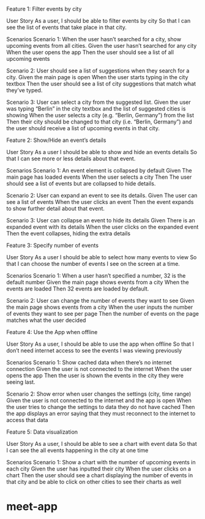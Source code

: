 Feature 1: Filter events by city

User Story
As a user,
I should be able to filter events by city
So that I can see the list of events that take place in that city.

Scenarios
Scenario 1: When the user hasn’t searched for a city, show upcoming events from all cities.
Given the user hasn’t searched for any city
When the user opens the app
Then the user should see a list of all upcoming events

Scenario 2: User should see a list of suggestions when they search for a city.
Given the main page is open
When the user starts typing in the city textbox
Then the user should see a list of city suggestions that match what they’ve typed.

Scenario 3: User can select a city from the suggested list.
Given the user was typing “Berlin” in the city textbox and the list of suggested cities is showing
When the user selects a city (e.g. “Berlin, Germany”) from the list
Then their city should be changed to that city (i.e. “Berlin, Germany”) and the user should receive a list of upcoming events in that city.

Feature 2: Show/Hide an event’s details

User Story
As a user
I should be able to show and hide an events details
So that I can see more or less details about that event.

Scenarios
Scenario 1: An event element is collapsed by default
Given The main page has loaded events
When the user selects a city
Then The user should see a list of events but are collapsed to hide details.


Scenario 2: User can expand an event to see its details.
Given The user can see a list of events
When the user clicks an event
Then the event expands to show further detail about that event.

Scenario 3: User can collapse an event to hide its details
Given There is an expanded event with its details
When the user clicks on the expanded event
Then the event collapses, hiding the extra details

Feature 3: Specify number of events

User Story
As a user
I should be able to select how many events to view
So that I can choose the number of events I see on the screen at a time.

Scenarios
Scenario 1: When a user hasn’t specified a number, 32 is the default number
Given the main page shows events from a city
When the events are loaded
Then 32 events are loaded by default.

Scenario 2: User can change the number of events they want to see
Given the main page shows events from a city 
When the user inputs the number of events they want to see per page
Then the number of events on the page matches what the user decided

Feature 4: Use the App when offline

User Story
As a user,
I should be able to use the app when offline
So that I don’t need internet access to see the events I was viewing previously

Scenarios
Scenario 1: Show cached data when there’s no internet connection
Given the user is not connected to the internet
When the user opens the app
Then the user is shown the events in the city they were seeing last.

Scenario 2: Show error when user changes the settings (city, time range)
Given the user is not connected to the internet and the app is open
When the user tries to change the settings to data they do not have cached
Then the app displays an error saying that they must reconnect to the internet to access that data

Feature 5: Data visualization

User Story
As a user,
I should be able to see a chart with event data
So that I can see the all events happening in the city at one time

Scenarios
Scenario 1: Show a chart with the number of upcoming events in each city
Given the user has inputted their city
When the user clicks on a chart
Then the user should see a chart displaying the number of events in that city and be
able to click on other cities to see their charts as well
# meet-app
